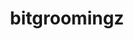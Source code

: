 ---
title: "bitgroomingz"
layout: cache
categories: [package, develop-2024-03-03]
meta: {"versions": ["2022-10-14"], "compilers": ["cce@=15.0.1", "gcc@=11.4.0", "oneapi@=2024.0.0"], "oss": ["rhel8", "ubuntu22.04"], "platforms": ["linux"], "targets": ["x86_64_v3", "zen4"], "stacks": ["e4s", "e4s-cray-rhel", "e4s-oneapi", "root"], "num_specs": 3, "num_specs_by_stack": {"root": 3, "e4s-cray-rhel": 1, "e4s": 1, "e4s-oneapi": 1}}
spec_details: [{"hash": "zjyuc5xa3ncsb5e7grj6ygxqgm3gd42r", "compiler": "cce@=15.0.1", "versions": ["2022-10-14"], "os": "rhel8", "platform": "linux", "target": "zen4", "variants": ["build_system=cmake", "build_type=Release", "generator=make", "~ipo", "+shared"], "stacks": ["root", "e4s-cray-rhel"], "size": "-", "tarball": "https://binaries.spack.io/releases/develop-2024-03-03/build_cache/linux-rhel8-zen4/cce-15.0.1/bitgroomingz-2022-10-14/linux-rhel8-zen4-cce-15.0.1-bitgroomingz-2022-10-14-zjyuc5xa3ncsb5e7grj6ygxqgm3gd42r.spack"}, {"hash": "4u27d2j7w3sqnyktuysh7qh22k4ieuds", "compiler": "gcc@=11.4.0", "versions": ["2022-10-14"], "os": "ubuntu22.04", "platform": "linux", "target": "x86_64_v3", "variants": ["build_system=cmake", "build_type=Release", "generator=make", "~ipo", "+shared"], "stacks": ["root", "e4s"], "size": "-", "tarball": "https://binaries.spack.io/releases/develop-2024-03-03/build_cache/linux-ubuntu22.04-x86_64_v3/gcc-11.4.0/bitgroomingz-2022-10-14/linux-ubuntu22.04-x86_64_v3-gcc-11.4.0-bitgroomingz-2022-10-14-4u27d2j7w3sqnyktuysh7qh22k4ieuds.spack"}, {"hash": "m7pvsvuszy6mu6jnpq6rq6cnztb4wpzb", "compiler": "oneapi@=2024.0.0", "versions": ["2022-10-14"], "os": "ubuntu22.04", "platform": "linux", "target": "x86_64_v3", "variants": ["build_system=cmake", "build_type=Release", "generator=make", "~ipo", "+shared"], "stacks": ["e4s-oneapi", "root"], "size": "-", "tarball": "https://binaries.spack.io/releases/develop-2024-03-03/build_cache/linux-ubuntu22.04-x86_64_v3/oneapi-2024.0.0/bitgroomingz-2022-10-14/linux-ubuntu22.04-x86_64_v3-oneapi-2024.0.0-bitgroomingz-2022-10-14-m7pvsvuszy6mu6jnpq6rq6cnztb4wpzb.spack"}]
---